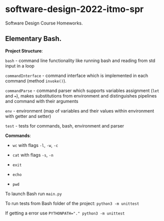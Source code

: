 # software-design-2022-itmo-spr
Software Design Course Homeworks.

## Elementary Bash.
**Project Structure**:

```bash``` - command line functionality like running bash and reading from std input in a loop

```commandInterface``` - command interface which is implemented in each command (method ```invoke()```).

```commandParse``` - command parser which supports variables assignment (```let``` and ```=```), makes substitutions from environment and distinguishes pipelines and command with their arguments 

```env``` - environment (map of variables and their values within environment with getter and setter)

```test``` - tests for commands, bash, environment and parser

**Commands**: 

* ```wc``` with flags ```-l```, ```-w```, ```-c```

* ```cat``` with flags ```-s```, ```-n```

*  ```exit```

* ```echo```

* ```pwd```


To launch Bash run ```main.py```

To run tests from Bash folder of the project: ```python3 -m unittest``` 

If getting a error use ```PYTHONPATH="." python3 -m unittest```

